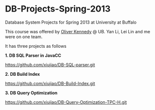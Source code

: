 DB-Projects-Spring-2013
=======================

Database System Projects for Spring 2013 at University at Buffalo

This course was offered by [Oliver Kennedy](http://www.cse.buffalo.edu/people/?u=okennedy) @ UB. Yan Li, Lei Lin and me were on one team.

It has three projects as follows


 **1. DB SQL Parser in JavaCC**

https://github.com/xiujiao/DB-SQL-parser.git

**2. DB Build Index**

https://github.com/xiujiao/DB-Build-Index.git


 **3. DB Query Optimization**

https://github.com/xiujiao/DB-Query-Optimization-TPC-H.git
